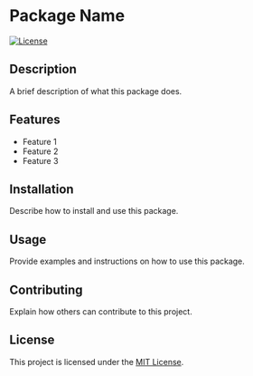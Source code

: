 # Package Name

[![License](https://img.shields.io/badge/license-MIT-blue.svg)](LICENSE)

## Description

A brief description of what this package does.

## Features

- Feature 1
- Feature 2
- Feature 3

## Installation

Describe how to install and use this package.

## Usage

Provide examples and instructions on how to use this package.

## Contributing

Explain how others can contribute to this project.

## License

This project is licensed under the [MIT License](LICENSE).